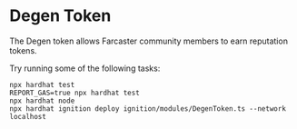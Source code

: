 # Degen Token

The Degen token allows Farcaster community members to earn reputation tokens.

Try running some of the following tasks:

```shell
npx hardhat test
REPORT_GAS=true npx hardhat test
npx hardhat node
npx hardhat ignition deploy ignition/modules/DegenToken.ts --network localhost
```
